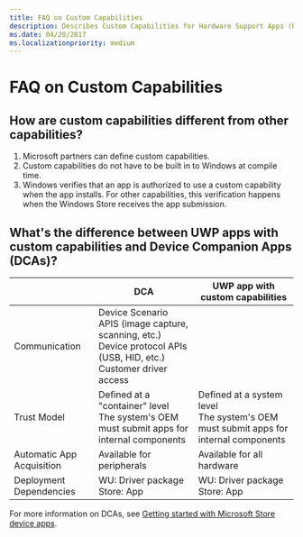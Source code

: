 ```yaml
---
title: FAQ on Custom Capabilities
description: Describes Custom Capabilities for Hardware Support Apps (HSA) and how they differ from other capabilities.
ms.date: 04/20/2017
ms.localizationpriority: medium
---
```


# FAQ on Custom Capabilities

## How are custom capabilities different from other capabilities?

1. Microsoft partners can define custom capabilities.
2. Custom capabilities do not have to be built in to Windows at compile time.
3. Windows verifies that an app is authorized to use a custom capability when the app installs.  For other capabilities, this verification happens when the Windows Store receives the app submission.

## What's the difference between UWP apps with custom capabilities and Device Companion Apps (DCAs)?

|                           | **DCA**                                                  | **UWP app with custom capabilities**|
|---------------------------|----------------------------------------------------------|-------------------------------------|
|Communication|Device Scenario APIS (image capture, scanning, etc.)<br>Device protocol APIs (USB, HID, etc.)<br>Customer driver access|                                                                              
|Trust Model|Defined at a "container" level<br>The system's OEM must submit apps for internal components|Defined at a system level<br>The system's OEM must submit apps for internal components|
|Automatic App Acquisition  |Available for peripherals                                  |Available for all hardware          |
|Deployment Dependencies    |WU: Driver package<br>Store: App|WU: Driver package<br>Store: App                  |
                                                                                                                                                                                                    
For more information on DCAs, see [Getting started with Microsoft Store device apps](https://docs.microsoft.com/windows-hardware/drivers/devapps/getting-started).

